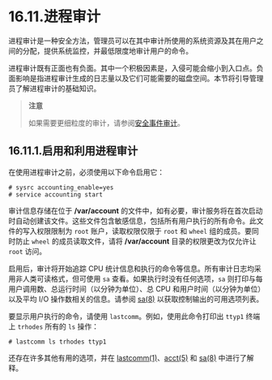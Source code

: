 # 16.11.进程审计

进程审计是一种安全方法，管理员可以在其中审计所使用的系统资源及其在用户之间的分配，提供系统监控，并最低限度地审计用户的命令。

进程审计既有正面也有负面。其中一个积极因素是，入侵可能会缩小到入口点。负面影响是指进程审计生成的日志量以及它们可能需要的磁盘空间。本节将引导管理员了解进程审计的基础知识。

> **注意**
>
> 如果需要更细粒度的审计，请参阅[安全事件审计](https://docs.freebsd.org/en/books/handbook/audit/index.html#audit)。

## 16.11.1.启用和利用进程审计

在使用进程审计之前，必须使用以下命令启用它：

```shell
# sysrc accounting_enable=yes
# service accounting start
```

审计信息存储在位于 **/var/account** 的文件中，如有必要，审计服务将在首次启动时自动创建该文件。这些文件包含敏感信息，包括所有用户执行的所有命令。此文件的写入权限限制为 `root` 账户，读取权限仅限于 `root` 和 `wheel` 组的成员。要同时防止 `wheel` 的成员读取文件，请将 **/var/account** 目录的权限更改为仅允许让 `root` 访问。

启用后，审计将开始追踪 CPU 统计信息和执行的命令等信息。所有审计日志均采用非人类可读格式，但可使用 `sa` 查看。如果执行时没有任何选项，`sa` 则打印与每用户调用数、总运行时间（以分钟为单位）、总 CPU 和用户时间（以分钟为单位）以及平均 I/O 操作数相关的信息。请参阅 [sa(8)](https://www.freebsd.org/cgi/man.cgi?query=sa&sektion=8&format=html) 以获取控制输出的可用选项列表。

要显示用户执行的命令，请使用 `lastcomm`。例如，使用此命令打印出 `ttyp1` 终端上 `trhodes` 所有的 `ls` 操作：

```shell
# lastcomm ls trhodes ttyp1
```

还存在许多其他有用的选项，并在 [lastcomm(1)](https://www.freebsd.org/cgi/man.cgi?query=lastcomm&sektion=1&format=html)、[acct(5)](https://www.freebsd.org/cgi/man.cgi?query=acct&sektion=5&format=html) 和 [sa(8)](https://www.freebsd.org/cgi/man.cgi?query=sa&sektion=8&format=html) 中进行了解释。
